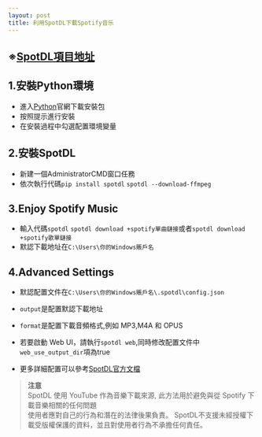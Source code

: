 ```yaml
---
layout: post
title: 利用SpotDL下載Spotify音乐
---
```


## ※[SpotDL項目地址](https://github.com/spotDL/spotify-downloader/tree/master) ##
  
## 1.安裝Python環境

- 進入[Python](https://www.python.org/downloads/)官網下載安裝包
- 按照提示進行安裝
- 在安裝過程中勾選配置環境變量

## 2.安裝SpotDL

- 新建一個AdministratorCMD窗口任務
- 依次執行代碼``pip install spotdl`` ``spotdl --download-ffmpeg``

## 3.Enjoy Spotify Music

- 輸入代碼`spotdl` `spotdl download +spotify單曲鏈接`或者`spotdl download +spotify歌單鏈接`
- 默認下載地址在`C:\Users\你的Windows賬戶名`

## 4.Advanced Settings

- 默認配置文件在`C:\Users\你的Windows賬戶名\.spotdl\config.json`
  
- `output`是配置默認下載地址
  
- `format`是配置下載音頻格式,例如 MP3,M4A 和 OPUS
  
- 若要啟動 Web UI，請執行`spotdl web`,同時修改配置文件中`web_use_output_dir`項為true
  
- 更多詳細配置可以參考[SpotDL官方文檔](https://github.com/spotDL/spotify-downloader/blob/master/docs/usage.md)

>**注意**  
>SpotDL 使用 YouTube 作為音樂下載來源, 此方法用於避免與從 Spotify 下載音樂相關的任何問題  
>使用者應對自己的行為和潛在的法律後果負責。 SpotDL不支援未經授權下載受版權保護的資料，並且對使用者行為不承擔任何責任。

